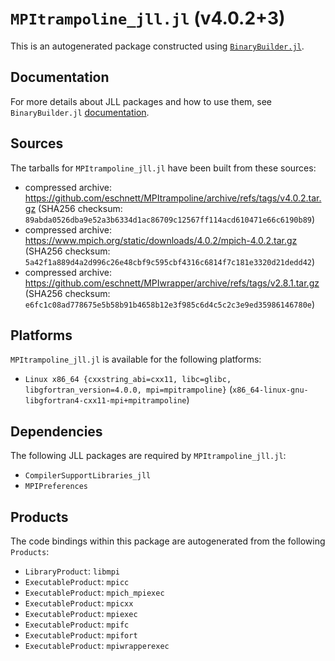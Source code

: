 # `MPItrampoline_jll.jl` (v4.0.2+3)

This is an autogenerated package constructed using [`BinaryBuilder.jl`](https://github.com/JuliaPackaging/BinaryBuilder.jl).

## Documentation

For more details about JLL packages and how to use them, see `BinaryBuilder.jl` [documentation](https://docs.binarybuilder.org/stable/jll/).

## Sources

The tarballs for `MPItrampoline_jll.jl` have been built from these sources:

* compressed archive: https://github.com/eschnett/MPItrampoline/archive/refs/tags/v4.0.2.tar.gz (SHA256 checksum: `89abda0526dba9e52a3b6334d1ac86709c12567ff114acd610471e66c6190b89`)
* compressed archive: https://www.mpich.org/static/downloads/4.0.2/mpich-4.0.2.tar.gz (SHA256 checksum: `5a42f1a889d4a2d996c26e48cbf9c595cbf4316c6814f7c181e3320d21dedd42`)
* compressed archive: https://github.com/eschnett/MPIwrapper/archive/refs/tags/v2.8.1.tar.gz (SHA256 checksum: `e6fc1c08ad778675e5b58b91b4658b12e3f985c6d4c5c2c3e9ed35986146780e`)

## Platforms

`MPItrampoline_jll.jl` is available for the following platforms:

* `Linux x86_64 {cxxstring_abi=cxx11, libc=glibc, libgfortran_version=4.0.0, mpi=mpitrampoline}` (`x86_64-linux-gnu-libgfortran4-cxx11-mpi+mpitrampoline`)

## Dependencies

The following JLL packages are required by `MPItrampoline_jll.jl`:

* `CompilerSupportLibraries_jll`
* `MPIPreferences`

## Products

The code bindings within this package are autogenerated from the following `Products`:

* `LibraryProduct`: `libmpi`
* `ExecutableProduct`: `mpicc`
* `ExecutableProduct`: `mpich_mpiexec`
* `ExecutableProduct`: `mpicxx`
* `ExecutableProduct`: `mpiexec`
* `ExecutableProduct`: `mpifc`
* `ExecutableProduct`: `mpifort`
* `ExecutableProduct`: `mpiwrapperexec`
